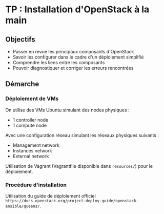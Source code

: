 # TP : Installation d'OpenStack à la main

## Objectifs

* Passer en revue les principaux composants d'OpenStack
* Savoir les configurer dans le cadre d'un déploiement simplifié
* Comprendre les liens entre les composants
* Pouvoir diagnostiquer et corriger les erreurs rencontrées

## Démarche

### Déploiement de VMs

On utilise des VMs Ubuntu simulant des nodes physiques :

 * 1 controller node
 * 1 compute node

Avec une configuration réseau simulant les réseaux physiques suivants :

 * Management network
 * Instances network
 * External network

Utilisation de Vagrant (Vagrantfile disponible dans `resources/`) pour le déploiement.

### Procédure d'installation

Utilisation du guide de déploiement officiel `https://docs.openstack.org/project-deploy-guide/openstack-ansible/queens/`.

